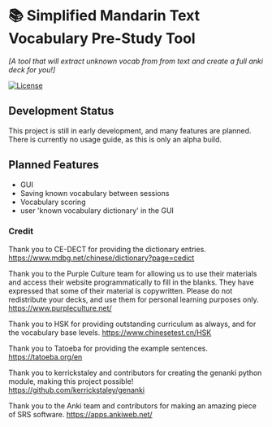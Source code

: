 # 📚 Simplified Mandarin Text Vocabulary Pre-Study Tool
*[A tool that will extract unknown vocab from from text and create a full anki deck for you!]*  

[![License](https://img.shields.io/badge/license-MIT-blue.svg)](LICENSE.md)



## Development Status
This project is still in early development, and many features are planned. There is currently no usage guide, as this is only an alpha build.



## Planned Features
- GUI
- Saving known vocabulary between sessions
- Vocabulary scoring
- user 'known vocabulary dictionary' in the GUI



### Credit
Thank you to CE-DECT for providing the dictionary entries.
https://www.mdbg.net/chinese/dictionary?page=cedict

Thank you to the Purple Culture team for allowing us to use their materials and access their website programmatically to fill in the blanks. They have expressed that some of their material is copywritten. Please do not redistribute your decks, and use them for personal learning purposes only.
https://www.purpleculture.net/

Thank you to HSK for providing outstanding curriculum as always, and for the vocabulary base levels.
https://www.chinesetest.cn/HSK

Thank you to Tatoeba for providing the example sentences.
https://tatoeba.org/en

Thank you to kerrickstaley and contributors for creating the genanki python module, making this project possible!
https://github.com/kerrickstaley/genanki

Thank you to the Anki team and contributors for making an amazing piece of SRS software.
https://apps.ankiweb.net/


